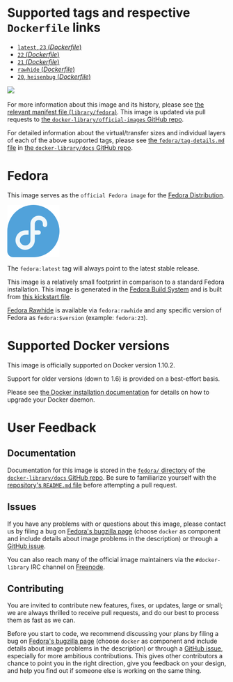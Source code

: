 # Supported tags and respective `Dockerfile` links

-	[`latest`, `23` (*Dockerfile*)](https://github.com/fedora-cloud/docker-brew-fedora/blob/76072d0b3bda55cccb43473f5e0506efce1531d6/Dockerfile)
-	[`22` (*Dockerfile*)](https://github.com/fedora-cloud/docker-brew-fedora/blob/bccd42bf4e9102ef10eff372488167948fdd0430/Dockerfile)
-	[`21` (*Dockerfile*)](https://github.com/fedora-cloud/docker-brew-fedora/blob/e32493b9601c3535cd6e0d0a8ff61d8fa95afb83/Dockerfile)
-	[`rawhide` (*Dockerfile*)](https://github.com/fedora-cloud/docker-brew-fedora/blob/0529934ba1be5b86bd6dc63357839a8f7ca84475/Dockerfile)
-	[`20`, `heisenbug` (*Dockerfile*)](https://github.com/fedora-cloud/docker-brew-fedora/blob/10ada29063147fde9e39190f4c2344b6e6e659e6/Dockerfile)

[![](https://badge.imagelayers.io/fedora:latest.svg)](https://imagelayers.io/?images=fedora:latest,fedora:22,fedora:21,fedora:rawhide,fedora:20)

For more information about this image and its history, please see [the relevant manifest file (`library/fedora`)](https://github.com/docker-library/official-images/blob/master/library/fedora). This image is updated via pull requests to [the `docker-library/official-images` GitHub repo](https://github.com/docker-library/official-images).

For detailed information about the virtual/transfer sizes and individual layers of each of the above supported tags, please see [the `fedora/tag-details.md` file](https://github.com/docker-library/docs/blob/master/fedora/tag-details.md) in [the `docker-library/docs` GitHub repo](https://github.com/docker-library/docs).

# Fedora

This image serves as the `official Fedora image` for the [Fedora Distribution](https://getfedora.org/).

![logo](https://raw.githubusercontent.com/docker-library/docs/b449be7df57e9ed9086bb5821bfb5d6cdc5d67a4/fedora/logo.png)

The `fedora:latest` tag will always point to the latest stable release.

This image is a relatively small footprint in comparison to a standard Fedora installation. This image is generated in the [Fedora Build System](http://koji.fedoraproject.org/koji/) and is built from [this kickstart file](https://git.fedorahosted.org/cgit/spin-kickstarts.git/tree/fedora-docker-base.ks).

[Fedora Rawhide](https://fedoraproject.org/wiki/Releases/Rawhide) is available via `fedora:rawhide` and any specific version of Fedora as `fedora:$version` (example: `fedora:23`).

# Supported Docker versions

This image is officially supported on Docker version 1.10.2.

Support for older versions (down to 1.6) is provided on a best-effort basis.

Please see [the Docker installation documentation](https://docs.docker.com/installation/) for details on how to upgrade your Docker daemon.

# User Feedback

## Documentation

Documentation for this image is stored in the [`fedora/` directory](https://github.com/docker-library/docs/tree/master/fedora) of the [`docker-library/docs` GitHub repo](https://github.com/docker-library/docs). Be sure to familiarize yourself with the [repository's `README.md` file](https://github.com/docker-library/docs/blob/master/README.md) before attempting a pull request.

## Issues

If you have any problems with or questions about this image, please contact us by filing a bug on [Fedora's bugzilla page](https://bugzilla.redhat.com/enter_bug.cgi?product=Fedora) (choose `docker` as component and include details about image problems in the description) or through a [GitHub issue](https://github.com/lsm5/docker-brew-fedora/issues).

You can also reach many of the official image maintainers via the `#docker-library` IRC channel on [Freenode](https://freenode.net).

## Contributing

You are invited to contribute new features, fixes, or updates, large or small; we are always thrilled to receive pull requests, and do our best to process them as fast as we can.

Before you start to code, we recommend discussing your plans by filing a bug on [Fedora's bugzilla page](https://bugzilla.redhat.com/enter_bug.cgi?product=Fedora) (choose `docker` as component and include details about image problems in the description) or through a [GitHub issue](https://github.com/lsm5/docker-brew-fedora/issues), especially for more ambitious contributions. This gives other contributors a chance to point you in the right direction, give you feedback on your design, and help you find out if someone else is working on the same thing.
